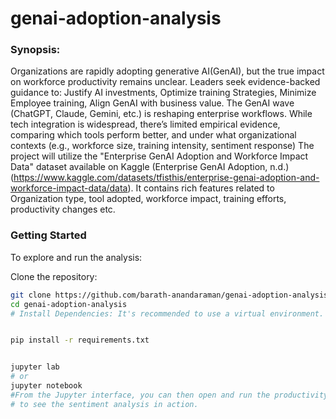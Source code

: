 # genai-adoption-analysis
### Synopsis: 
Organizations are rapidly adopting generative AI(GenAI), but the true impact on workforce productivity remains unclear. Leaders seek evidence-backed guidance to:
Justify AI investments, 
Optimize training Strategies, 
Minimize Employee training, 
Align GenAI with business value. 
The GenAI wave (ChatGPT, Claude, Gemini, etc.) is reshaping enterprise workflows. While tech integration is widespread, there’s limited empirical evidence, comparing which tools perform better, and under what organizational contexts (e.g., workforce size, training intensity, sentiment response)
The project will utilize the "Enterprise GenAI Adoption and Workforce Impact Data" dataset available on Kaggle (Enterprise GenAI Adoption, n.d.) (https://www.kaggle.com/datasets/tfisthis/enterprise-genai-adoption-and-workforce-impact-data/data). It contains rich features related to Organization type, tool adopted, workforce impact, training efforts, productivity changes etc.

### Getting Started
To explore and run the analysis:

Clone the repository:
``` Bash
git clone https://github.com/barath-anandaraman/genai-adoption-analysis.git
cd genai-adoption-analysis
# Install Dependencies: It's recommended to use a virtual environment.


pip install -r requirements.txt
```
``` Bash

jupyter lab
# or
jupyter notebook
#From the Jupyter interface, you can then open and run the productivity-dynamics.ipynb files 
# to see the sentiment analysis in action.
